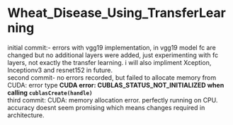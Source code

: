 # Wheat_Disease_Using_TransferLearning

initial commit:- errors with vgg19 implementation, in vgg19 model fc are changed but no additional layers were added, just experimenting with fc layers, not exactly the transfer learning. i will also impliment Xception,  Inceptionv3 and resnet152 in future. 
<br>
second commit- no errors recorded, but failed to allocate memory from CUDA: error type **CUDA error: CUBLAS_STATUS_NOT_INITIALIZED when calling `cublasCreate(handle)`**
<br>
third commit: CUDA: memory allocation error. perfectly running on CPU. accuracy doesnt seem promising which means changes required in architecture. 
